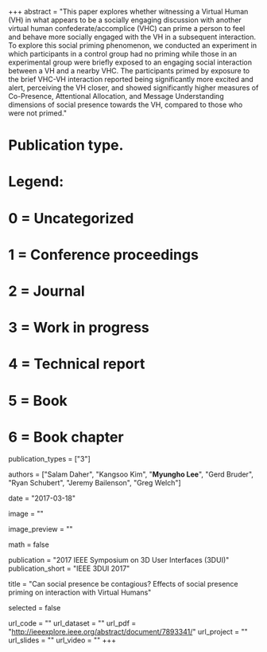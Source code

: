 +++
abstract = "This paper explores whether witnessing a Virtual Human (VH) in what appears to be a socially engaging discussion with another virtual human confederate/accomplice (VHC) can prime a person to feel and behave more socially engaged with the VH in a subsequent interaction. To explore this social priming phenomenon, we conducted an experiment in which participants in a control group had no priming while those in an experimental group were briefly exposed to an engaging social interaction between a VH and a nearby VHC. The participants primed by exposure to the brief VHC-VH interaction reported being significantly more excited and alert, perceiving the VH closer, and showed significantly higher measures of Co-Presence, Attentional Allocation, and Message Understanding dimensions of social presence towards the VH, compared to those who were not primed."

# Publication type.
# Legend:
# 0 = Uncategorized
# 1 = Conference proceedings
# 2 = Journal
# 3 = Work in progress
# 4 = Technical report
# 5 = Book
# 6 = Book chapter
publication_types = ["3"]

authors = ["Salam Daher", "Kangsoo Kim", "**Myungho Lee**", "Gerd Bruder", "Ryan Schubert", "Jeremy Bailenson", "Greg Welch"]

date = "2017-03-18"

image = ""

image_preview = ""

math = false

publication = "2017 IEEE Symposium on 3D User Interfaces (3DUI)"
publication_short = "IEEE 3DUI 2017"

title = "Can social presence be contagious? Effects of social presence priming on interaction with Virtual Humans"

selected = false

url_code = ""
url_dataset = ""
url_pdf = "http://ieeexplore.ieee.org/abstract/document/7893341/"
url_project = ""
url_slides = ""
url_video = ""
+++
